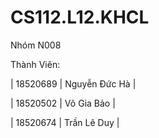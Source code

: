 # CS112.L12.KHCL
Nhóm N008

Thành Viên:

|   18520689 	|			Nguyễn Đức Hà   |

|   18520502 	|			Võ Gia Bảo      |

|   18520674 	|			Trần Lê Duy     |
